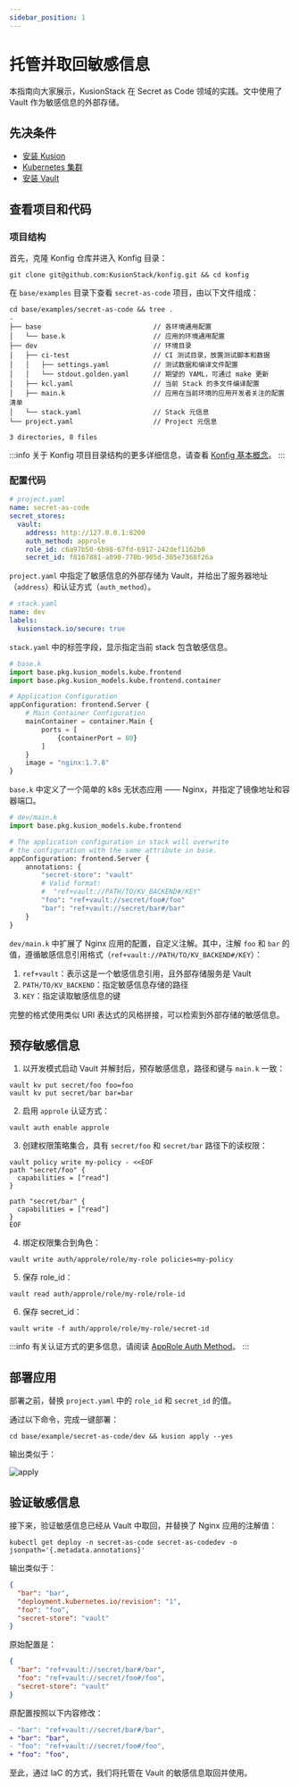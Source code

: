 ```yaml
---
sidebar_position: 1
---
```


# 托管并取回敏感信息

本指南向大家展示，KusionStack 在 Secret as Code 领域的实践。文中使用了 Vault 作为敏感信息的外部存储。

## 先决条件

- [安装 Kusion](/docs/user_docs/getting-started/install)
- [Kubernetes 集群](https://kubernetes.io/)
- [安装 Vault](https://developer.hashicorp.com/vault/downloads)

## 查看项目和代码

### 项目结构

首先，克隆 Konfig 仓库并进入 Konfig 目录：

```shell
git clone git@github.com:KusionStack/konfig.git && cd konfig
```

在 `base/examples` 目录下查看 `secret-as-code` 项目，由以下文件组成：

```shell
cd base/examples/secret-as-code && tree .
.
├── base                            // 各环境通用配置
│   └── base.k                      // 应用的环境通用配置
├── dev                             // 环境目录
│   ├── ci-test                     // CI 测试目录，放置测试脚本和数据
│   │   ├── settings.yaml           // 测试数据和编译文件配置
│   │   └── stdout.golden.yaml      // 期望的 YAML，可通过 make 更新
│   ├── kcl.yaml                    // 当前 Stack 的多文件编译配置
│   ├── main.k                      // 应用在当前环境的应用开发者关注的配置清单
│   └── stack.yaml                  // Stack 元信息
└── project.yaml                    // Project 元信息

3 directories, 8 files
```

:::info
关于 Konfig 项目目录结构的更多详细信息，请查看 [Konfig 基本概念](/docs/user_docs/concepts/konfig)。
:::

### 配置代码

```yaml
# project.yaml
name: secret-as-code
secret_stores:
  vault:
    address: http://127.0.0.1:8200
    auth_method: approle
    role_id: c6a97b50-6b98-67fd-6917-242def1162b0
    secret_id: f8167881-a090-770b-905d-305e7368f26a
```

`project.yaml` 中指定了敏感信息的外部存储为 Vault，并给出了服务器地址（`address`）和认证方式（`auth_method`）。

```yaml
# stack.yaml
name: dev
labels:
  kusionstack.io/secure: true
```

`stack.yaml` 中的标签字段，显示指定当前 stack 包含敏感信息。

```python
# base.k
import base.pkg.kusion_models.kube.frontend
import base.pkg.kusion_models.kube.frontend.container

# Application Configuration
appConfiguration: frontend.Server {
    # Main Container Configuration
    mainContainer = container.Main {
        ports = [
            {containerPort = 80}
        ]
    }
    image = "nginx:1.7.8"
}
```

`base.k` 中定义了一个简单的 k8s 无状态应用 —— Nginx，并指定了镜像地址和容器端口。

```python
# dev/main.k
import base.pkg.kusion_models.kube.frontend

# The application configuration in stack will overwrite 
# the configuration with the same attribute in base.
appConfiguration: frontend.Server {
    annotations: {
        "secret-store": "vault"
        # Valid format:
        #  "ref+vault://PATH/TO/KV_BACKEND#/KEY"
        "foo": "ref+vault://secret/foo#/foo"
        "bar": "ref+vault://secret/bar#/bar"
    }
}
```

`dev/main.k` 中扩展了 Nginx 应用的配置，自定义注解。其中，注解 `foo` 和 `bar` 的值，遵循敏感信息引用格式（`ref+vault://PATH/TO/KV_BACKEND#/KEY`）：

1. `ref+vault`：表示这是一个敏感信息引用，且外部存储服务是 Vault
2. `PATH/TO/KV_BACKEND`：指定敏感信息存储的路径
3. `KEY`：指定读取敏感信息的键

完整的格式使用类似 URI 表达式的风格拼接，可以检索到外部存储的敏感信息。

## 预存敏感信息

1. 以开发模式启动 Vault 并解封后，预存敏感信息，路径和键与 `main.k` 一致：

```shell
vault kv put secret/foo foo=foo
vault kv put secret/bar bar=bar
```

2. 启用 `approle` 认证方式：

```shell
vault auth enable approle
```

3. 创建权限策略集合，具有 `secret/foo` 和 `secret/bar` 路径下的读权限：

```shell
vault policy write my-policy - <<EOF
path "secret/foo" {
  capabilities = ["read"]
}

path "secret/bar" {
  capabilities = ["read"]
}
EOF
```

4. 绑定权限集合到角色：

```shell
vault write auth/approle/role/my-role policies=my-policy
```

5. 保存 role_id：

```shell
vault read auth/approle/role/my-role/role-id
```

6. 保存 secret_id：

```shell
vault write -f auth/approle/role/my-role/secret-id
```

:::info
有关认证方式的更多信息，请阅读 [AppRole Auth Method](https://developer.hashicorp.com/vault/docs/auth/approle)。
:::

## 部署应用

部署之前，替换 `project.yaml` 中的 `role_id` 和 `secret_id` 的值。

通过以下命令，完成一键部署：

```shell
cd base/example/secret-as-code/dev && kusion apply --yes
```

输出类似于：

![apply](/img/docs/user_docs/guides/secret-as-code/apply.jpg)

## 验证敏感信息

接下来，验证敏感信息已经从 Vault 中取回，并替换了 Nginx 应用的注解值：

```shell
kubectl get deploy -n secret-as-code secret-as-codedev -o jsonpath='{.metadata.annotations}'
```

输出类似于：

```json
{
  "bar": "bar",
  "deployment.kubernetes.io/revision": "1",
  "foo": "foo",
  "secret-store": "vault"
}
```

原始配置是：

```json
{
  "bar": "ref+vault://secret/bar#/bar",
  "foo": "ref+vault://secret/foo#/foo",
  "secret-store": "vault"
}
```

原配置按照以下内容修改：

```diff
- "bar": "ref+vault://secret/bar#/bar",
+ "bar": "bar",
- "foo": "ref+vault://secret/foo#/foo",
+ "foo": "foo",
```

至此，通过 IaC 的方式，我们将托管在 Vault 的敏感信息取回并使用。
